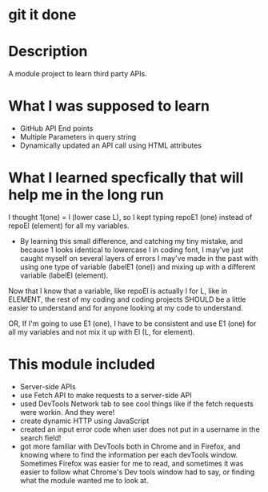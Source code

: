 # git it done

# Description #

A module project to learn third party APIs.

# What I was supposed to learn #
- GitHub API End points
- Multiple Parameters in query string
- Dynamically updated an API call using HTML attributes

# What I learned specfically that will help me in the long run #
I thought 1(one) = l (lower case L), so I kept typing repoE1 (one) instead of repoEl (element) for all my variables.
  - By learning this small difference, and catching my tiny mistake, and because 1 looks identical to lowercase l in coding font, I may've just caught myself on several layers of errors I may've made in the past with using one type of variable (labelE1 (one)) and mixing up with a different variable (labelEl (element).

Now that I know that a variable, like repoEl is actually l for L, like in ELEMENT, the rest of my coding and coding projects SHOULD be a little easier to understand and for anyone looking at my code to understand. 

OR, If I'm going to use E1 (one), I have to be consistent and use E1 (one) for all my variables and not mix it up with El (L, for element). 

# This module included #
- Server-side APIs
- use Fetch API to make requests to a server-side API
- used DevTools Network tab to see cool things like if the fetch requests were workin. And they were!
- create dynamic HTTP using JavaScript
- created an input error code when user does not put in a username in the search field!
- got more familiar with DevTools both in Chrome and in Firefox, and knowing where to find the information per each devTools window. Sometimes Firefox was easier for me to read, and sometimes it was easier to follow what Chrome's Dev tools window had to say, or finding what the module wanted me to look at.
